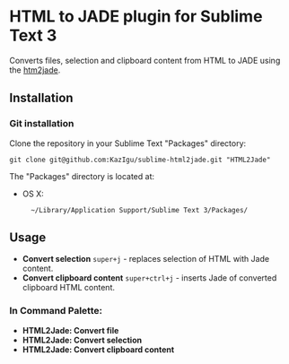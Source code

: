 # HTML to JADE plugin for Sublime Text 3

Converts files, selection and clipboard content from HTML to JADE using the [htm2jade](https://github.com/donpark/html2jade).

## Installation

### Git installation

Clone the repository in your Sublime Text "Packages" directory:

    git clone git@github.com:KazIgu/sublime-html2jade.git "HTML2Jade"

The "Packages" directory is located at:

* OS X:

        ~/Library/Application Support/Sublime Text 3/Packages/


## Usage

* **Convert selection** `super+j` - replaces selection of HTML with Jade content.
* **Convert clipboard content** `super+ctrl+j` - inserts Jade of converted clipboard HTML content.


### In Command Palette:

* **HTML2Jade: Convert file**
* **HTML2Jade: Convert selection**
* **HTML2Jade: Convert clipboard content**